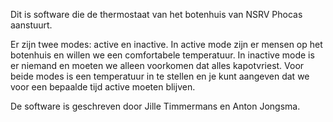 Dit is software die de thermostaat van het botenhuis van NSRV Phocas aanstuurt.

Er zijn twee modes: active en inactive. In active mode zijn er mensen op het botenhuis en willen we een comfortabele temperatuur. In inactive mode is er niemand en moeten we alleen voorkomen dat alles kapotvriest.
Voor beide modes is een temperatuur in te stellen en je kunt aangeven dat we voor een bepaalde tijd active moeten blijven.

De software is geschreven door Jille Timmermans en Anton Jongsma.
